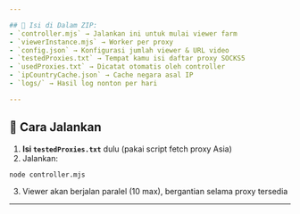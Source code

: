 ```yaml
---

## 📂 Isi di Dalam ZIP:
- `controller.mjs` → Jalankan ini untuk mulai viewer farm
- `viewerInstance.mjs` → Worker per proxy
- `config.json` → Konfigurasi jumlah viewer & URL video
- `testedProxies.txt` → Tempat kamu isi daftar proxy SOCKS5
- `usedProxies.txt` → Dicatat otomatis oleh controller
- `ipCountryCache.json` → Cache negara asal IP
- `logs/` → Hasil log nonton per hari

---
```


## 🚀 Cara Jalankan

1. **Isi `testedProxies.txt`** dulu (pakai script fetch proxy Asia)
2. Jalankan:

```bash
node controller.mjs
```

3. Viewer akan berjalan paralel (10 max), bergantian selama proxy tersedia

---
